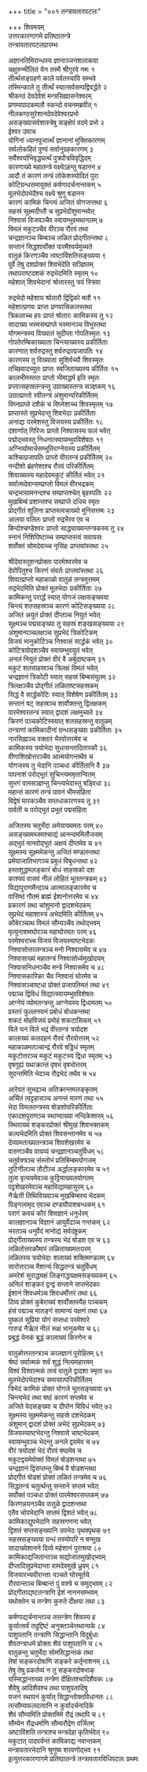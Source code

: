 +++
title = "००१ तन्त्रावतारपटलः"

+++
शिवमयम्  
उत्तरकारणागमे प्रतिष्ठातन्त्रे  
तन्त्रावतारपटलप्रारम्भः    

अज्ञानतिमिरान्धस्य ज्ञानाञ्जनशलाकया  
चक्षुरुन्मीलितं येन तस्मै श्रीगुरवे नमः १  
तीर्त्थसङ्ग्रहणे काले पर्वतस्यापि सम्भवे  
तस्मिन्काले तु तीर्त्थं स्यात्सर्वसम्पद्विवर्द्धते २  
श्रीकण्ठं देवदेवेशं मन्त्रसिह्मासनेश्वरम्  
प्रणम्यपादकमलौ स्कन्दो वचनमब्रवीत् १  
नीलकण्ठसुरेशानदेवदेवेश्वरप्रभो  
असङ्ख्यासर्वशास्त्रेषु सङ्क्षेपं वदमे प्रभो २  
ईश्वर उवाच  
योगिनां ध्यानपूजार्त्थं ज्ञानानां मुक्तिकारणम्  
सर्वलोकहितं पुण्यं सर्वानुग्रहकारणम् ३  
सर्वैश्वर्याभिवृद्ध्यर्त्थं पुत्रपौत्रविवृद्धिदम्  
कारणाख्ये महातन्त्रे वक्ष्येऽहन्तु षडानन ४  
आदौ तं कारणं तन्त्रं लोकेशस्योदितं पुरा  
कोटिग्रन्धसमायुक्तं कर्षणादर्चनान्तकम् ५  
मूलभेदोपभेदैश्च वक्ष्ये श्रुणु षडानन  
कारणं कामिकं चिन्त्यं अजितं योगजन्तथा ६  
सहस्रं सूक्ष्मदीप्तौ च सुप्रभेदोंशुमान्भवेत्  
निश्वासं विजयञ्चैव स्वायम्भुवमथानलम् ७  
विमलं मकुटञ्चैव वीरञ्च रौरवं तथा  
चन्द्रज्ञानञ्च बिम्बञ्च लळितं प्रोद्गीतन्तथा ८  
सन्तानं सिद्धशार्वोक्तं पारमैश्वर्यमुच्यते  
वातुळं किरणञ्चैव त्वष्टाविंशतिसङ्ख्यया ९  
पूर्वे तेषु दशप्रोक्तं शिवभेदेति सञ्ज्ञितम्  
तथापराष्टदशकं रुद्रभेदमिति स्मृतम् १०  
महेशात् शिवभेदानां श्रोतारस्तु त्रयं स्त्रिया  

रुद्रभेदो महेशाय श्रोतारौ द्विद्विको मतौ ११  
महेशात्प्रणवः प्राप्तः प्रणवात्त्रिकलस्तथा  
त्रिकलाच्च हरः प्राप्तं श्रोतारः कामिकस्य तु १२  
सादाख्य भस्मसम्प्राप्ते भस्मानञ्च विभुस्तथा  
योगमन्त्रस्य विख्यातं सुदीप्ता गोपतिस्मृतः १३  
गोपतेरम्बिकाख्याता चिन्त्याख्यस्य प्रकीर्तिताः  
कारणात् शर्वरुद्रस्तु शर्वरुद्रात्प्रजापतिः १४  
कारणस्य तु विख्याता सुशिर्वच्यौ शिवस्मृतः  
तच्छिवादच्युतः प्राप्तः स्वजिताख्यस्य कीर्तितः १५  
कालभीमस्ततः प्राप्तो भीमाद्धर्म इति स्मृतः  
प्रप्तात्सहस्रतन्त्रन्तु उग्राख्यस्तन्त्र सञ्ज्ञकम् १६  
उग्रात्प्राप्तो रवीतन्त्रं अंशुमान्परिकीर्तितम्  
विघ्नप्राप्ते दशैकं च विघ्नेशाच्च शिवस्मृतम् १७  
प्राप्तास्ते सुप्रभेदन्तु शिवभेदाः प्रकीर्तिताः  
अनाद्यः परमेशस्तु विजयस्य प्रकीर्तितः १८  
दशार्णात् गिरिजः प्राप्तो निश्वासस्य फलं भवेत्  
पद्मोद्भवस्तु निधनात्स्वायम्भुवविशेषतः १९  
अग्निव्योमार्चसम्भूतिराग्नेयस्य प्रकीर्तितम्  
कश्चित्प्रजापतिः प्राप्तो वीरतन्त्रं प्रकीर्तितम् २०  
नन्दीशो ब्रंहणेशाश्च रौरवं परिकीर्तितम्  
शिवाख्यस्य महादेवमकुटं कीर्तितं भवेत् २१  
सर्वात्मदेवान्सम्प्राप्तो विमलं वीरभद्रकम्  
चन्द्रभासामनन्दश्च सम्प्राप्तश्चेत् बृहस्पतिः २२  
मुखबिम्बं प्रशान्तश्च सम्प्राप्ते दधिच स्मृतः  
प्रोद्गीतं शूलिना प्राप्तस्त्वचाख्यो मुनिसत्तमः २३  
आलया वलितः प्राप्तो रुद्रभैरव एव च  
बिन्दोश्चण्डेश्वरः प्राप्तो साद्ध्याख्यन्तन्त्रकस्य तु २४  
स्नानं निशिपिष्टाच्च सम्प्राप्तस्त्वं सवायसः  
शर्वोक्तं सोमदेवाच्च नृसिंहः प्राप्तवांस्तथा २५  

श्रीदेवास्तूशनप्रोक्ता पारमेश्वरमेव च  
देवोपितुश्च किरणं संवर्तः प्राप्तवांस्तथा २६  
शिवात्प्राप्तो महाकाळो वातुळं तन्त्रमुत्तमम्  
रुद्रभेदमिति प्रोक्तं मूलभेदाः प्रकीर्तिताः २७  
कामिकन्तु परार्द्धं स्यात् योगजं लक्षसङ्ख्यया  
चिन्त्यं शतसहस्रञ्च कारणं कोटिसङ्ख्यया २८  
अजितं अयुतं प्रोक्तं दीप्तञ्च नियुतं भवेत्  
सूक्ष्मञ्च पद्मसङ्ख्या तु सहस्रं शङ्खसङ्ख्यया २९  
अंशुमान्पञ्चलक्षञ्च सुप्रभेदं त्रिकोटिकम्  
विजयं भानुकोटिञ्च निश्वासं सार्द्धकं भवेत् ३०  
कोटित्रयोदशञ्चैव स्वायम्भुवयुतं भवेत्  
अनलं नियुतं प्रोक्तं वीरं वै अर्बुदाष्टकम् ३१  
मकुटं शतसाहस्रञ्च त्रिलक्षं विमलं भवेत्  
चन्द्रज्ञानं त्रिकोटी स्यात् सहस्रं बिम्बसंयुतम् ३२  
त्रिलक्षञ्चैव प्रोद्गीतं लळिताष्टसहस्रकम्  
सिद्धं वै सार्द्धकोटिः स्यात् विशेषेण प्रकीर्तितम् ३३  
सन्तानं षट् सहस्रञ्च शार्वोक्तन्तु द्विलक्षकम्  
पारमेश्वरतन्त्रं स्यात् द्वादशं लक्षमुच्यते ३४  
क्रिरणं पञ्चकोटिस्स्यात् शतसहस्रन्तु वातुळम्  
तन्त्राणां कामिकादीनां ग्रन्धसङ्ख्याः प्रकीर्तिताः ३५  
नारसिह्मञ्च वक्तारं भैरवोत्तरमेव च  
कामिकस्य त्रयोभेदा सुधासन्तादितारकौ ३६  
वीणाशिखोत्तरञ्चैव आत्मयोगन्तथैव च  
योगजस्य तु भेदानि पञ्चधा कीर्तितानि वै ३७  
पापनाशं परोद्भूतं सुचिन्त्यममृतान्वितम्  
सुभगं वामसञ्ज्ञन्तु चिन्त्यभेदास्तु षड्विधा ३८  
महान्तं कारणं तन्त्रं पावनं भीमसंहिता  
विद्वेषं मारकञ्चैव सप्तधाकारणस्य तु ३९  
पार्वती च परोद्भूतं प्रभूतं पद्मसंहिता  

अजितस्य चतुर्भेदा अमेयाख्यमतः परम् ४०  
असङ्ख्यमब्जमश्चाद्यं आनन्दममितौजसम्  
अद्भुतं मानवोद्भूतं अक्षयं दीप्तमेव च ४१  
सूक्ष्मस्य सूक्ष्ममेकन्तु अजितं मण्डलन्तथा  
प्रमेयाजातिभागञ्च प्रबुधं विबुधन्तथा ४२  
हस्तशुद्धमलङ्कारं बोधं साहस्रको दश  
काश्यपं वासवं नीलं लोहितं भूततन्त्रकम् ४३  
विद्यापुराणमैन्दञ्च आत्मालङ्कारमेव च  
वासिष्ठं गौतमं ब्राह्मं ईशानोत्तरमेव च ४४  
प्रकारणं तथा चांशुमानो द्वादशभेदकम्  
सुप्रभेदं महाशास्त्रं अभेदमिति कीर्तितम् ४५  
कौबेरञ्चाथ विमलं सौम्यञ्चैव तथोद्भवम्  
मृत्युनाशमघोरञ्च महाघोरमतः परम् ४६  
परमेश्वराच्च विजयं विजयस्याष्टभेदकः  
निश्वासोत्तरतन्त्रञ्च मनो निश्वासमेव च ४७  
निश्वासाख्यं महातन्त्रं निश्वासोर्ध्वमुखोदयम्  
निश्वासनिधनञ्चैव मन्त्रे निश्वासमेव च ४८  
निश्वासकारिका चैव निश्वासं घोरमेव च  
निश्वासञ्चाष्टधा प्रोक्तं प्रजापतिमतं तथा ४९  
पद्मञ्च द्विविधं विद्यात्स्वायम्भुवविशेषतः  
आग्नेयं व्योमतन्त्रन्तु आग्नेयस्य द्विधामतम् ५०  
प्रस्तरं फुल्लनयनं प्रबोधं बोधकन्तथा  
शकटं मोहविजयं प्रमोहं शकटासिकम् ५१  
विले घनं विले भद्रं वीरतन्त्रं त्रयोदश  
कालाख्यं कलदहनं रौरवं रौरवोत्तरम् ५२  
महाकाळमतञ्चान्द्रं रौरवे षड्डिधं स्मृतम्  
मकुटोत्तरञ्च मकुटं मकुटस्य द्विधा स्मृतम् ५३  
वृषगुह्यं यथाक्रान्तं वृषभं वृषभोत्तरम्  
सुदन्तमिति भेदञ्च रौद्रभेदं तथैव च ५४  

आरेवतं सुभद्रञ्च अतिक्रान्तमलङ्कृतम्  
अर्चितं त्वट्टहासञ्च अनन्तं मारणं तथा ५५  
भेदा विमलतन्त्रस्य षोडशोपरिकीर्तिताः  
एकादशपुराणञ्च स्थाण्वाख्या नन्दिकेश्वरम् ५६  
स्थिराख्यं शङ्करप्रोक्तं श्रीमुखं शिवभक्तकम्  
कल्पभेदमिति प्रोक्तं शिवसन्तानमेव च ५७  
देव्यामताख्यतन्त्रञ्च शिवशेखरमेव च  
वारुणञ्चैव वायव्यं चन्द्रज्ञानञ्चतुर्विधम् ५८  
चतुर्वक्त्रञ्च संस्तोभं प्रतिबिम्बमयोगजम्  
तुटिनीलञ्च तौटीञ्च अर्द्धालङ्कारमेव च ५९  
तुला वृत्ययमेवञ्च कुट्टिमाख्यलयोगतम्  
पट्टशेखरमेवञ्च महाविद्यामहासुरम् ६०  
नैर्ऋती तिथिविख्याञ्च मुखबिम्बस्य भेदकम्  
पिङ्गलामृद एवञ्च दण्डयौपाशबन्धकम् ६१  
परागं कवचं कौरं शिवज्ञानं धनुर्धरम्  
कालज्ञानञ्च विज्ञानं आयुर्वेदञ्च गन्तकम् ६२  
भरतञ्च धनुर्वेदं मानोद्यं सर्वदंष्ट्रकम्  
प्रोद्गीताख्यस्य तन्त्रस्य भेदं षोडश एव च ६३  
लळितोत्तरकौमारं लळिताख्यमतःपरम्  
लळितस्य त्रयोभेदाः शलाख्यं शक्तिमण्डलम् ६४  
सारोत्तरञ्च मैशान्यं सिद्धतन्त्रं चतुर्विधम्  
अमरेशं सुराद्ध्यक्षं लिङ्गाद्ध्यक्षमसङ्ख्यकम् ६५  
अनिलं शाङ्करं द्वन्द्वं सन्ताने सप्तभेदकाः  
ईशानं शिवधर्मञ्च शिवधर्मोत्तरं तथा ६६  
दिव्य प्रोक्तं कुबेराख्यं शार्वोक्तस्यैह पञ्चकम्  
हंसं पद्मञ्च मातङ्गं सामान्यं यक्षणं तथा ६७  
पुष्कलं सुप्रिया योगं सप्तधा परमेश्वरे  
गारुडं नैर्ऋतं नीलं रूक्षं भानुकमेव च ६८  
प्रबुद्धं येनकं बुद्धं कालाख्यं किरणेन च  

वातुळोत्तरतन्त्रञ्च कालज्ञानं पुरोहितम् ६९  
श्रेष्ठं सर्वात्मकं शर्वं शुद्धं नित्यमहारमम्  
विश्वं विश्वात्मकं तत्वं वातुले द्वादशा स्मृता ७०  
मूलभेदोपभेदाश्च समासात्परिकीर्तितम्  
त्रिभेदं कामिकं प्रोक्तं योगजे भूतसङ्ख्यया ७१  
चिन्त्यभेदं तथा षष्ठं कारणं सप्तमेव च  
अजिते वेदसङ्ख्या च दीप्तेन विविधं भवेत् ७२  
सूक्ष्मस्य सूक्ष्ममेकन्तु सहस्रे दशभेदकम्  
अंशुमान् द्वादशं प्रोक्तं अभेदं सुप्रभेदकम् ७३  
विजयस्याष्टभेदन्तु निश्वासे चाष्टभेदकम्  
स्वायम्भुवञ्च भेदन्तु अनले द्वयमेव च ७४  
वीरं त्रयोदशं भेदं रौरवं षष्ठमेव च  
मकुटद्वयमेवोक्तं विमलं षोडशन्तथा ७५  
चन्द्रज्ञानं द्विसप्तन्तु बिम्बं वै षोडशन्तथा  
प्रोद्गीतं षोडशं प्रोक्तं लळितं तन्त्रमेव च ७६  
सिद्धतन्त्रं चतुर्त्थन्तु सन्ताने सप्तमं भवेत्  
सर्वोक्तं पञ्चधा प्रोक्तं पारमेश्वरसप्तकम् ७७  
किरणन्नयनञ्चैव वातुळे द्वादशन्तथा  
एतैव चोपभेदानि सप्तमं द्विशतं भवेत् ७८  
कामिकाद्युपभेदानि सहस्रगणना भवेत्  
द्विशतं सप्तसङ्ख्यानि उपभेदः पृथक्पृथक् ७९  
सहस्रसङ्ख्यया ग्रन्धं तस्योपरि न षण्मुख  
सादाख्येशानने दिव्ये महेशानं पुराश्रया ८०  
कामिकाद्यजितान्तञ्च सद्योजातमुखोद्भवम्  
दीप्तादिसुप्रभेदान्ता वामदेवमुखे ध्रुवम् ८१  
विजयारभ्यवीरान्ताः पञ्चते घोरमूर्तये  
रौरवान्तञ्च बिम्बान्तं पुं वक्त्रे च समुद्भवम् ८२  
प्रोद्गीताद्यष्टतन्त्राणि ईशं नाननसम्भवम्  
यथोक्तेन च तन्त्रेण कुरुते दीक्षया तथा ८३  

कर्षणाद्यर्चनान्तञ्च तत्तन्त्रेण शिवस्य ह  
कुर्यात्सर्वं तदुद्दिष्टं अनुक्तञ्चेत्तथान्यके ८४  
पाशुपतानि तन्त्राणि सिद्धान्तानि विदुर्बुधाः  
शैवतन्त्राधमे प्रोक्ता शैवं पाशुपतानि च ८५  
वातुळन्तु चतुर्भेदा सोमसिद्धान्तकं तथा  
तेषां सङ्करदोषाणि सङ्करे कर्तृनाशनम् ८६  
तेषु तेषु प्रकर्तव्यं न तु सङ्करदोषभाक्  
यस्सिद्धान्ताख्य तन्त्रेण दीक्षितश्चादिशैवकः ८७  
शैवेषु आदिशैवश्च तथा पाशुपतादिषु  
यजनं स्थापनं कुर्यात् सिद्धान्तोक्तविधानतः ८८  
तत्सौम्यफलदत्वानि न कुर्यादर्चनादिके  
शैवं सौम्यमिति प्रोक्तमिमे रौद्रं तथापि च ८९  
सौम्येन रौद्रधर्माणि सौम्यरौद्रेण वर्जितम्  
अष्टाविंशति तन्त्राश्च मन्त्रदेहा कृतिर्भवेत् ९०  
मकुटात् पादपर्यन्तं कामिकाद्य नवान्तकम्  
मन्त्रावतारभेदानि श्रुणुष्व शरवणोद्भव ९१  
इ्त्युत्तरकारणागमे प्रतिष्ठातन्त्रे तन्त्रावतारविधिपटलः प्रथमः  
